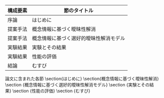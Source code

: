 構成要素 | 節のタイトル
 --- | --- 
序論 | はじめに
提案手法 | 概念情報に基づく曖昧性解消
提案手法 | 概念情報に基づく選好的曖昧性解消モデル
実験結果 | 実験とその結果
実験結果 | 性能の評価
結論 | むすび

論文に含まれた各節
\section{はじめに}
\section{概念情報に基づく曖昧性解消}
\section {概念情報に基づく選好的曖昧性解消モデル}
\section {実験とその結果}
\section {性能の評価}
\section {むすび}
